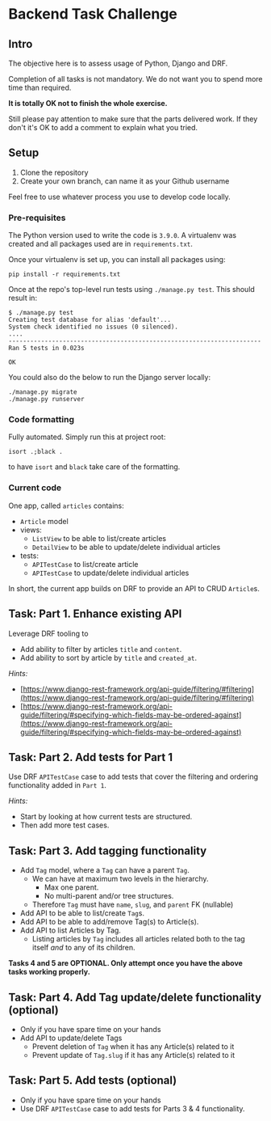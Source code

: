 # Backend Task Challenge

## Intro

The objective here is to assess usage of Python, Django and DRF.

Completion of all tasks is not mandatory. We do not want you to spend more time than required.

**It is totally OK not to finish the whole exercise.**

Still please pay attention to make sure that the parts delivered work. If they don't it's OK to add a comment to explain what you tried.

## Setup

1. Clone the repository
2. Create your own branch, can name it as your Github username

Feel free to use whatever process you use to develop code locally.

### Pre-requisites

The Python version used to write the code is `3.9.0`. A virtualenv was created and all packages used are in `requirements.txt`.

Once your virtualenv is set up, you can install all packages using:

```
pip install -r requirements.txt
```

Once at the repo's top-level run tests using `./manage.py test`. This should result in:

```
$ ./manage.py test                      
Creating test database for alias 'default'...
System check identified no issues (0 silenced).
....
----------------------------------------------------------------------
Ran 5 tests in 0.023s

OK
```

You could also do the below to run the Django server locally:

```
./manage.py migrate
./manage.py runserver
```

### Code formatting

Fully automated. Simply run this at project root:

```
isort .;black .
```

to have `isort` and `black` take care of the formatting.

### Current code

One app, called `articles` contains:

* `Article` model
* views:
  * `ListView` to be able to list/create articles
  * `DetailView` to be able to update/delete individual articles
* tests:
  * `APITestCase` to list/create article
  * `APITestCase` to update/delete individual articles

In short, the current app builds on DRF to provide an API to CRUD `Article`s.

## Task: Part 1. Enhance existing API

Leverage DRF tooling to

* Add ability to filter by articles `title` and `content`.
* Add ability to sort by article by `title` and `created_at`.

*Hints:*

* [https://www.django-rest-framework.org/api-guide/filtering/#filtering](https://www.django-rest-framework.org/api-guide/filtering/#filtering)
* [https://www.django-rest-framework.org/api-guide/filtering/#specifying-which-fields-may-be-ordered-against](https://www.django-rest-framework.org/api-guide/filtering/#specifying-which-fields-may-be-ordered-against)

## Task: Part 2. Add tests for Part 1

Use DRF `APITestCase` case to add tests that cover the filtering and ordering functionality added in `Part 1`.

*Hints:*

* Start by looking at how current tests are structured.
* Then add more test cases.

## Task: Part 3. Add tagging functionality

* Add `Tag` model, where a `Tag` can have a parent `Tag`.
  * We can have at maximum two levels in the hierarchy. 
    * Max one parent.
    * No multi-parent and/or tree structures.
  * Therefore `Tag` must have `name`, `slug`, and `parent` FK (nullable)
* Add API to be able to list/create `Tag`s.
* Add API to be able to add/remove Tag(s) to Article(s).
* Add API to list Articles by Tag.
  * Listing articles by `Tag` includes all articles related both to the tag itself *and* to any of its children.

**Tasks 4 and 5 are OPTIONAL. Only attempt once you have the above tasks working properly.**

## Task: Part 4. Add Tag update/delete functionality (optional)

* Only if you have spare time on your hands
* Add API to update/delete Tags
  * Prevent deletion of `Tag` when it has any Article(s) related to it
  * Prevent update of `Tag.slug` if it has any Article(s) related to it


## Task: Part 5. Add tests (optional)

* Only if you have spare time on your hands
* Use DRF `APITestCase` case to add tests for Parts 3 & 4 functionality.

